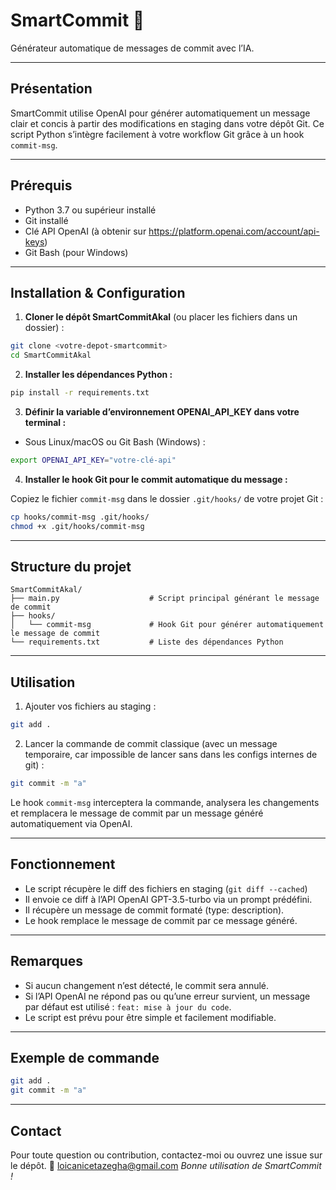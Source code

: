 
# SmartCommit 🤖

Générateur automatique de messages de commit avec l’IA.

---

## Présentation

SmartCommit utilise OpenAI pour générer automatiquement un message clair et concis à partir des modifications en staging dans votre dépôt Git. Ce script Python s’intègre facilement à votre workflow Git grâce à un hook `commit-msg`.

---

## Prérequis

- Python 3.7 ou supérieur installé
- Git installé
- Clé API OpenAI (à obtenir sur https://platform.openai.com/account/api-keys)
- Git Bash (pour Windows)

---

## Installation & Configuration

1. **Cloner le dépôt SmartCommitAkal** (ou placer les fichiers dans un dossier) :

```bash
git clone <votre-depot-smartcommit>
cd SmartCommitAkal
```

2. **Installer les dépendances Python :**

```bash
pip install -r requirements.txt
```

3. **Définir la variable d’environnement OPENAI_API_KEY dans votre terminal :**

- Sous Linux/macOS ou Git Bash (Windows) :

```bash
export OPENAI_API_KEY="votre-clé-api"
```


4. **Installer le hook Git pour le commit automatique du message :**

Copiez le fichier `commit-msg` dans le dossier `.git/hooks/` de votre projet Git :

```bash
cp hooks/commit-msg .git/hooks/
chmod +x .git/hooks/commit-msg
```

---

## Structure du projet

```
SmartCommitAkal/
├── main.py                    # Script principal générant le message de commit
├── hooks/
│   └── commit-msg             # Hook Git pour générer automatiquement le message de commit
└── requirements.txt           # Liste des dépendances Python
```

---

## Utilisation

1. Ajouter vos fichiers au staging :

```bash
git add .
```

2. Lancer la commande de commit classique (avec un message temporaire, car impossible de lancer sans dans les configs internes de git) :

```bash
git commit -m "a"
```

Le hook `commit-msg` interceptera la commande, analysera les changements et remplacera le message de commit par un message généré automatiquement via OpenAI.

---

## Fonctionnement

- Le script récupère le diff des fichiers en staging (`git diff --cached`)
- Il envoie ce diff à l’API OpenAI GPT-3.5-turbo via un prompt prédéfini.
- Il récupère un message de commit formaté (type: description).
- Le hook remplace le message de commit par ce message généré.

---

## Remarques

- Si aucun changement n’est détecté, le commit sera annulé.
- Si l’API OpenAI ne répond pas ou qu’une erreur survient, un message par défaut est utilisé : `feat: mise à jour du code`.
- Le script est prévu pour être simple et facilement modifiable.

---

## Exemple de commande

```bash
git add .
git commit -m "a"
```

---

## Contact
Pour toute question ou contribution, contactez-moi ou ouvrez une issue sur le dépôt.
📧 loicanicetazegha@gmail.com
*Bonne utilisation de SmartCommit !*